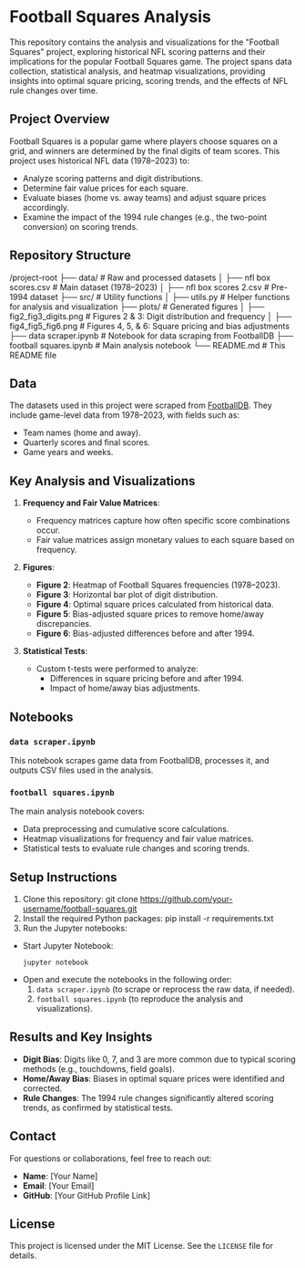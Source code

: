 # Football Squares Analysis

This repository contains the analysis and visualizations for the "Football Squares" project, exploring historical NFL scoring patterns and their implications for the popular Football Squares game. The project spans data collection, statistical analysis, and heatmap visualizations, providing insights into optimal square pricing, scoring trends, and the effects of NFL rule changes over time.

## Project Overview
Football Squares is a popular game where players choose squares on a grid, and winners are determined by the final digits of team scores. This project uses historical NFL data (1978–2023) to:
- Analyze scoring patterns and digit distributions.
- Determine fair value prices for each square.
- Evaluate biases (home vs. away teams) and adjust square prices accordingly.
- Examine the impact of the 1994 rule changes (e.g., the two-point conversion) on scoring trends.

## Repository Structure
/project-root
├── data/                     # Raw and processed datasets
│   ├── nfl box scores.csv     # Main dataset (1978–2023)
│   ├── nfl box scores 2.csv   # Pre-1994 dataset
├── src/                      # Utility functions
│   ├── utils.py               # Helper functions for analysis and visualization
├── plots/                    # Generated figures
│   ├── fig2_fig3_digits.png   # Figures 2 & 3: Digit distribution and frequency
│   ├── fig4_fig5_fig6.png     # Figures 4, 5, & 6: Square pricing and bias adjustments
├── data scraper.ipynb        # Notebook for data scraping from FootballDB
├── football squares.ipynb    # Main analysis notebook
└── README.md                 # This README file

## Data
The datasets used in this project were scraped from [FootballDB](https://www.footballdb.com). They include game-level data from 1978–2023, with fields such as:
- Team names (home and away).
- Quarterly scores and final scores.
- Game years and weeks.

## Key Analysis and Visualizations
1. **Frequency and Fair Value Matrices**:
   - Frequency matrices capture how often specific score combinations occur.
   - Fair value matrices assign monetary values to each square based on frequency.

2. **Figures**:
   - **Figure 2**: Heatmap of Football Squares frequencies (1978–2023).
   - **Figure 3**: Horizontal bar plot of digit distribution.
   - **Figure 4**: Optimal square prices calculated from historical data.
   - **Figure 5**: Bias-adjusted square prices to remove home/away discrepancies.
   - **Figure 6**: Bias-adjusted differences before and after 1994.

3. **Statistical Tests**:
   - Custom t-tests were performed to analyze:
     - Differences in square pricing before and after 1994.
     - Impact of home/away bias adjustments.

## Notebooks
### `data scraper.ipynb`
This notebook scrapes game data from FootballDB, processes it, and outputs CSV files used in the analysis.

### `football squares.ipynb`
The main analysis notebook covers:
- Data preprocessing and cumulative score calculations.
- Heatmap visualizations for frequency and fair value matrices.
- Statistical tests to evaluate rule changes and scoring trends.

## Setup Instructions
1. Clone this repository: git clone https://github.com/your-username/football-squares.git
2. Install the required Python packages: pip install -r requirements.txt
3. Run the Jupyter notebooks:
- Start Jupyter Notebook:
  ```
  jupyter notebook
  ```
- Open and execute the notebooks in the following order:
  1. `data scraper.ipynb` (to scrape or reprocess the raw data, if needed).
  2. `football squares.ipynb` (to reproduce the analysis and visualizations).

## Results and Key Insights
- **Digit Bias**: Digits like 0, 7, and 3 are more common due to typical scoring methods (e.g., touchdowns, field goals).
- **Home/Away Bias**: Biases in optimal square prices were identified and corrected.
- **Rule Changes**: The 1994 rule changes significantly altered scoring trends, as confirmed by statistical tests.

## Contact
For questions or collaborations, feel free to reach out:
- **Name**: [Your Name]
- **Email**: [Your Email]
- **GitHub**: [Your GitHub Profile Link]

## License
This project is licensed under the MIT License. See the `LICENSE` file for details. 